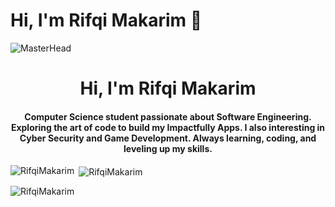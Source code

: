 # Hi, I'm Rifqi Makarim 👋
![MasterHead](https://user-images.githubusercontent.com/74038190/225813708-98b745f2-7d22-48cf-9150-083f1b00d6c9.gif)

<h1 align="center">Hi, I'm Rifqi Makarim </h1>
<h4 align="center">Computer Science student passionate about Software Engineering. Exploring the art of code to build my Impactfully Apps. I also interesting in Cyber Security and Game Development. Always learning, coding, and leveling up my skills.</h4>

<p><img align="left" src="https://github-readme-stats.vercel.app/api/top-langs?username=RifqiMakarim&show_icons=true&theme=dark&locale=en&layout=compact" alt="RifqiMakarim" /></p>

<p>&nbsp;<img align="center" src="https://github-readme-stats.vercel.app/api?username=RifqiMakarim&show_icons=true&theme=dark&locale=en" alt="RifqiMakarim" /></p>

<p><img align="center" src="https://github-readme-streak-stats.herokuapp.com/?user=RifqiMakarim&theme=dark" alt="RifqiMakarim" /></p>
